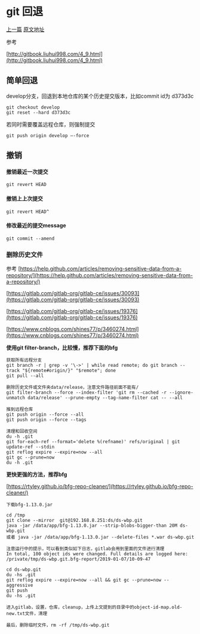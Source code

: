 # git 回退
[上一篇](https://github.com/penghcn/start/git) 
[原文地址](https://github.com/penghcn/start/blob/master/git/git-reset.md)

参考 

[http://gitbook.liuhui998.com/4_9.html](http://gitbook.liuhui998.com/4_9.html)

## 简单回退
develop分支，回退到本地仓库的某个历史提交版本，比如commit id为 d373d3c

    git checkout develop
    git reset --hard d373d3c

若同时需要覆盖远程仓库，则强制提交

    git push origin develop –-force

## 撤销
#### 撤销最近一次提交
    git revert HEAD

#### 撤销上上次提交
    git revert HEAD^

#### 修改最近的提交message
    git commit --amend

### 删除历史文件
参考 [https://help.github.com/articles/removing-sensitive-data-from-a-repository/](https://help.github.com/articles/removing-sensitive-data-from-a-repository/)

[https://gitlab.com/gitlab-org/gitlab-ce/issues/30093](https://gitlab.com/gitlab-org/gitlab-ce/issues/30093)

[https://gitlab.com/gitlab-org/gitlab-ce/issues/19376](https://gitlab.com/gitlab-org/gitlab-ce/issues/19376)

[https://www.cnblogs.com/shines77/p/3460274.html](https://www.cnblogs.com/shines77/p/3460274.html)

**使用git filter-branch，比较慢，推荐下面的bfg**

    获取所有远程分支
    git branch -r | grep -v '\->' | while read remote; do git branch --track "${remote#origin/}" "$remote"; done
    git pull --all

    删除历史文件或文件夹data/release，注意文件路径前面不能有/
    git filter-branch --force --index-filter 'git rm --cached -r --ignore-unmatch data/release' --prune-empty --tag-name-filter cat -- --all

    推到远程仓库
    git push origin --force --all
    git push origin --force --tags
   
    清理和回收空间
    du -h .git
    git for-each-ref --format='delete %(refname)' refs/original | git update-ref --stdin
    git reflog expire --expire=now --all
    git gc --prune=now
    du -h .git

**更快更强的方法，推荐bfg**

[https://rtyley.github.io/bfg-repo-cleaner/](https://rtyley.github.io/bfg-repo-cleaner/)
    
    下载bfg-1.13.0.jar

    cd /tmp
    git clone --mirror  git@192.168.8.251:ds/ds-wbp.git
    java -jar /data/app/bfg-1.13.0.jar --strip-blobs-bigger-than 20M ds-wbp.git
    或者 java -jar /data/app/bfg-1.13.0.jar --delete-files *.war ds-wbp.git

    注意运行中的提示，可以看到类似如下日志，gitlab会用到里面的文件进行清理
    In total, 100 object ids were changed. Full details are logged here:
    /private/tmp/ds-wbp.git.bfg-report/2019-01-07/10-09-47

    cd ds-wbp.git
    du -hs .git
    git reflog expire --expire=now --all && git gc --prune=now --aggressive
    git push
    du -hs .git

    进入gitlab，设置，仓库，cleanup，上传上文提到的目录中的object-id-map.old-new.txt文件，清理

    最后，删除临时文件，rm -rf /tmp/ds-wbp.git



